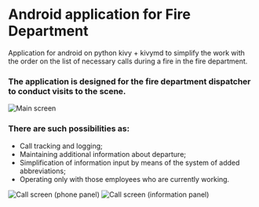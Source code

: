 # Android application for Fire Department

Application for android on python kivy + kivymd to simplify the work with the order on the list of necessary calls during a fire in the fire department.

### The application is designed for the fire department dispatcher to conduct visits to the scene.
![Main screen](https://sun9-32.userapi.com/impg/mRUZBWS98JBmWRBytjVVzsvcvXdwlUXX75dV8Q/yXQMCnHgZmA.jpg?size=362x682&quality=95&sign=e3eb41bc8807d548ca6bbf708940ef09&type=album)


### There are such possibilities as:
* Call tracking and logging;
* Maintaining additional information about departure;
* Simplification of information input by means of the system of added abbreviations;
* Operating only with those employees who are currently working.

![Call screen (phone panel)](https://sun9-72.userapi.com/impg/JIbspglwpqGtbE8Dm6VV5HumtEsDrP2yssfQNg/bmSroUS0jrc.jpg?size=362x682&quality=95&sign=322bea2d5eb301703ca47998a55c6213&type=album)
![Call screen (information panel)](https://sun9-15.userapi.com/impg/6Zzaityhmpr1GEhOwa3EpTzIjZ4pvUBiV9JoiA/567Ugp1magE.jpg?size=362x682&quality=95&sign=b2feb5f04bc77696275274018581b096&type=album)
